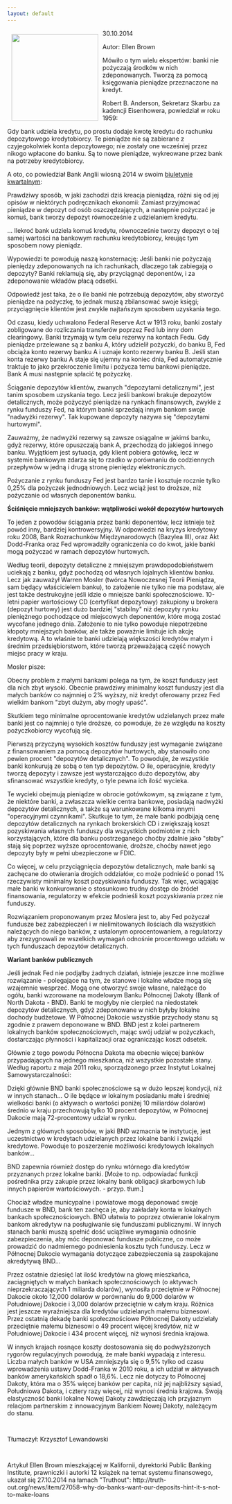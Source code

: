 ```yaml
---
layout: default
---
```

<img src="{{site.baseurl}}\articles\pictures\465.bnd.jpg" align="left" style="margin: 10px 10px" width="200"><!--216-->
<p>30.10.2014</p>
<p>Autor: Ellen Brown</p>
<p>Mówiło o tym wielu ekspertów: banki nie pożyczają środków w nich zdeponowanych. Tworzą za pomocą księgowania pieniądze przeznaczone na kredyt.</p>
<p>Robert B. Anderson, Sekretarz Skarbu za kadencji Eisenhowera, powiedział w roku 1959:</p>
<p>Gdy bank udziela kredytu, po prostu dodaje kwotę kredytu do rachunku depozytowego kredytobiorcy. Te pieniądze nie są zabierane z czyjegokolwiek konta depozytowego; nie zostały one wcześniej przez nikogo wpłacone do banku. Są to nowe pieniądze, wykreowane przez bank na potrzeby kredytobiorcy.</p>
<p>A oto, co powiedział Bank Anglii wiosną 2014 w swoim <a href="http://www.bankofengland.co.uk/publications/Documents/quarterlybulletin/2014/qb14q1prereleasemoneycreation.pdf">biuletynie kwartalnym</a>:</p>
<p>Prawdziwy sposób, w jaki zachodzi dziś kreacja pieniądza, różni się od jej opisów w niektórych podręcznikach ekonomii: Zamiast przyjmować pieniądze w depozyt od osób oszczędzających, a następnie pożyczać je komuś, bank tworzy depozyt równocześnie z udzielaniem kredytu.</p>
<p>... Ilekroć bank udziela komuś kredytu, równocześnie tworzy depozyt o tej samej wartości na bankowym rachunku kredytobiorcy, kreując tym sposobem nowy pieniądz.</p>
<p>Wypowiedzi te powodują naszą konsternację: Jeśli banki nie pożyczają pieniędzy zdeponowanych na ich rachunkach, dlaczego tak zabiegają o depozyty? Banki reklamują się, aby przyciągnąć deponentów, i za zdeponowanie wkładów płacą odsetki.</p>
<p>Odpowiedź jest taka, że o ile banki nie potrzebują depozytów, aby stworzyć pieniądze na pożyczkę, to jednak muszą zbilansować swoje księgi; przyciągnięcie klientów jest zwykle najtańszym sposobem uzyskania tego.</p>
<p>Od czasu, kiedy uchwalono Federal Reserve Act w 1913 roku, banki zostały zobligowane do rozliczania transferów poprzez Fed lub inny dom clearingowy. Banki trzymają w tym celu rezerwy na kontach Fedu. Gdy pieniądze przelewane są z banku A, który udzielił pożyczki, do banku B, Fed obciąża konto rezerwy banku A i uznaje konto rezerwy banku B. Jeśli stan konta rezerwy banku A staje się ujemny na koniec dnia, Fed automatycznie traktuje to jako przekroczenie limitu i pożycza temu bankowi pieniądze. Bank A musi następnie spłacić tę pożyczkę.</p>
<p>Ściąganie depozytów klientów, zwanych "depozytami detalicznymi", jest tanim sposobem uzyskania tego. Lecz jeśli bankowi brakuje depozytów detalicznych, może pożyczyć pieniądze na rynkach finansowych, zwykle z rynku funduszy Fed, na którym banki sprzedają innym bankom swoje "nadwyżki rezerwy". Tak kupowane depozyty nazywa się "depozytami hurtowymi".</p>
<p>Zauważmy, że nadwyżki rezerwy są zawsze osiągalne w jakimś banku, gdyż rezerwy, które opuszczają bank A, przechodzą do jakiegoś innego banku. Wyjątkiem jest sytuacja, gdy klient pobiera gotówkę, lecz w systemie bankowym zdarza się to rzadko w porównaniu do codziennych przepływów w jedną i drugą stronę pieniędzy elektronicznych.</p>
<p>Pożyczanie z rynku funduszy Fed jest bardzo tanie i kosztuje rocznie tylko 0,25% dla pożyczek jednodniowych. Lecz wciąż jest to droższe, niż pożyczanie od własnych deponentów banku.</p>
<p><b>Ściśnięcie mniejszych banków: wątpliwości wokół depozytów hurtowych</b></p>
<p>To jeden z powodów ściągania przez banki deponentów, lecz istnieje też powód inny, bardziej kontrowersyjny. W odpowiedzi na kryzys kredytowy roku 2008, Bank Rozrachunków Międzynarodowych (Bazylea III), oraz Akt Dodd-Franka oraz Fed wprowadziły ograniczenia co do kwot, jakie banki mogą pożyczać w ramach depozytów hurtowych.</p>
<p>Według teorii, depozyty detaliczne z mniejszym prawdopodobieństwem uciekają z banku, gdyż pochodzą od własnych lojalnych klientów banku. Lecz jak zauważył Warren Mosler (twórca Nowoczesnej Teorii Pieniądza, sam będący właścicielem banku), to założenie nie tylko nie ma podstaw, ale jest także destrukcyjne jeśli idzie o mniejsze banki społecznościowe. 10-letni papier wartościowy CD (certyfikat depozytowy) zakupiony u brokera (depozyt hurtowy) jest dużo bardziej "stabilny" niż depozyty rynku pieniężnego pochodzące od miejscowych deponentów, które mogą zostać wycofane jednego dnia. Założenie to nie tylko powoduje niepotrzebne kłopoty mniejszych banków, ale także poważnie limituje ich akcję kredytową. A to właśnie te banki udzielają większości kredytów małym i średnim przedsiębiorstwom, które tworzą przeważającą część nowych miejsc pracy w kraju.</p>
<p>Mosler pisze:</p>
<p>Obecny problem z małymi bankami polega na tym, że koszt funduszy jest dla nich zbyt wysoki. Obecnie prawdziwy minimalny koszt funduszy jest dla małych banków co najmniej o 2% wyższy, niż kredyt oferowany przez Fed wielkim bankom "zbyt dużym, aby mogły upaść".</p>
<p>Skutkiem tego minimalne oprocentowanie kredytów udzielanych przez małe banki jest co najmniej o tyle droższe, co powoduje, że ze względu na koszty pożyczkobiorcy wycofują się.</p>
<p>Pierwszą przyczyną wysokich kosztów funduszy jest wymaganie związane z finansowaniem za pomocą depozytów hurtowych, aby stanowiło ono pewien procent "depozytów detalicznych". To powoduje, że wszystkie banki konkurują ze sobą o ten typ depozytów. O ile, operacyjnie, kredyty tworzą depozyty i zawsze jest wystarczająco dużo depozytów, aby sfinansować wszystkie kredyty, o tyle pewna ich ilość wycieka.</p>
<p>Te wycieki obejmują pieniądze w obrocie gotówkowym, są związane z tym, że niektóre banki, a zwłaszcza wielkie centra bankowe, posiadają nadwyżki depozytów detalicznych, a także są warunkowane kilkoma innymi "operacyjnymi czynnikami". Skutkuje to tym, że małe banki podbijają cenę depozytów detalicznych na rynkach brokerskich CD i zwiększają koszt pozyskiwania własnych funduszy dla wszystkich podmiotów z nich korzystających, które dla banku postrzeganego choćby zdalnie jako "słaby" stają się poprzez wyższe oprocentowanie, droższe, choćby nawet jego depozyty były w pełni ubezpieczone w FDIC.</p>
<p>Co więcej, w celu przyciągnięcia depozytów detalicznych, małe banki są zachęcane do otwierania drogich oddziałów, co może podnieść o ponad 1% rzeczywisty minimalny koszt pozyskiwania funduszy. Tak więc, wciągając małe banki w konkurowanie o stosunkowo trudny dostęp do źródeł finansowania, regulatorzy w efekcie podnieśli koszt pozyskiwania przez nie funduszy.</p>
<p>Rozwiązaniem proponowanym przez Moslera jest to, aby Fed pożyczał fundusze bez zabezpieczeń i w nielimitowanych ilościach dla wszystkich należących do niego banków, z ustalonym oprocentowaniem, a regulatorzy aby zrezygnowali ze wszelkich wymagań odnośnie procentowego udziału w tych funduszach depozytów detalicznych.</p>
<p><b>Wariant banków publicznych</b></p>
<p>Jeśli jednak Fed nie podjąłby żadnych działań, istnieje jeszcze inne możliwe rozwiązanie - polegające na tym, że stanowe i lokalne władze mogą się wzajemnie wesprzeć. Mogą one otworzyć swoje własne, należące do ogółu, banki wzorowane na modelowym Banku Północnej Dakoty (Bank of North Dakota - BND). Banki te mogłyby nie cierpieć na niedostatek depozytów detalicznych, gdyż zdeponowane w nich byłyby lokalne dochody budżetowe. W Północnej Dakocie wszystkie przychody stanu są zgodnie z prawem deponowane w BND. BND jest z kolei partnerem lokalnych banków społecznościowych, mając swój udział w pożyczkach, dostarczając płynności i kapitalizacji oraz ograniczając koszt odsetek.</p>
<p>Głównie z tego powodu Północna Dakota ma obecnie więcej banków przypadających na jednego mieszkańca, niż wszystkie pozostałe stany. Według raportu z maja 2011 roku, sporządzonego przez Instytut Lokalnej Samowystarczalności:</p>
<p>Dzięki głównie BND banki społecznościowe są w dużo lepszej kondycji, niż w innych stanach... O ile będące w lokalnym posiadaniu małe i średniej wielkości banki (o aktywach o wartości poniżej 10 miliardów dolarów) średnio w kraju przechowują tylko 10 procent depozytów, w Północnej Dakocie mają 72-procentowy udział w rynku.</p>
<p>Jednym z głównych sposobów, w jaki BND wzmacnia te instytucje, jest uczestnictwo w kredytach udzielanych przez lokalne banki i związki kredytowe. Powoduje to poszerzenie możliwości kredytowych lokalnych banków...</p>
<p>BND zapewnia również dostęp do rynku wtórnego dla kredytów przyznanych przez lokalne banki. [Może to np. odpowiadać funkcji pośrednika przy zakupie przez lokalny bank obligacji skarbowych lub innych papierów wartościowych. - przyp. tłum.]</p>
<p>Chociaż władze municypalne i powiatowe mogą deponować swoje fundusze w BND, bank ten zachęca je, aby zakładały konta w lokalnych bankach społecznościowych. BND ułatwia to poprzez otwieranie lokalnym bankom akredytyw na posługiwanie się funduszami publicznymi. W innych stanach banki muszą spełnić dość uciążliwe wymagania odnośnie zabezpieczenia, aby móc deponować fundusze publiczne, co może prowadzić do nadmiernego podniesienia kosztu tych funduszy. Lecz w Północnej Dakocie wymagania dotyczące zabezpieczenia są zaspokajane akredytywą BND...</p>
<p>Przez ostatnie dziesięć lat ilość kredytów na głowę mieszkańca, zaciągniętych w małych bankach społecznościowych (o aktywach nieprzekraczających 1 miliarda dolarów), wynosiła przeciętnie w Północnej Dakocie około 12,000 dolarów w porównaniu do 9,000 dolarów w Południowej Dakocie i 3,000 dolarów przeciętnie w całym kraju. Różnica jest jeszcze wyraźniejsza dla kredytów udzielanych małemu biznesowi. Przez ostatnią dekadę banki społecznościowe Północnej Dakoty udzielały przeciętnie małemu biznesowi o 49 procent więcej kredytów, niż w Południowej Dakocie i 434 procent więcej, niż wynosi średnia krajowa.</p>
<p>W innych krajach rosnące koszty dostosowania się do podwyższonych rygorów regulacyjnych powodują, że małe banki wypadają z interesu. Liczba małych banków w USA zmniejszyła się o 9,5% tylko od czasu wprowadzenia ustawy Dodd-Franka w 2010 roku, a ich udział w aktywach banków amerykańskich spadł o 18,6%. Lecz nie dotyczy to Północnej Dakoty, która ma o 35% więcej banków per capita, niż jej najbliższy sąsiad, Południowa Dakota, i cztery razy więcej, niż wynosi średnia krajowa. Swoją elastyczność banki lokalne Nowej Dakoty zawdzięczają ich przyjaznym relacjom partnerskim z innowacyjnym Bankiem Nowej Dakoty, należącym do stanu.</p>
<p style="margin-top: 0px; margin-right: 0px; margin-left: 0px; font-family: 'Times New Roman'; color: rgb(50, 51, 51); min-height: 15px;"></p><p></p>
<p>Tłumaczył: Krzysztof Lewandowski</p>
<p style="margin-top: 0px; margin-right: 0px; margin-left: 0px; font-family: 'Times New Roman'; color: rgb(50, 51, 51); min-height: 15px;"></p><p></p>
<p>Artykuł Ellen Brown mieszkającej w Kalifornii, dyrektorki Public Banking Institute, prawniczki i autorki 12 książek na temat systemu finansowego, ukazał się 27.10.2014 na łamach "Truthout": http://truth-out.org/news/item/27058-why-do-banks-want-our-deposits-hint-it-s-not-to-make-loans</p>